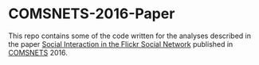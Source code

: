 # COMSNETS-2016-Paper
This repo contains some of the code written for the analyses described in the paper [Social Interaction in the Flickr Social Network](http://ieeexplore.ieee.org/document/7439975) published in [COMSNETS](www.comsnets.org) 2016.
